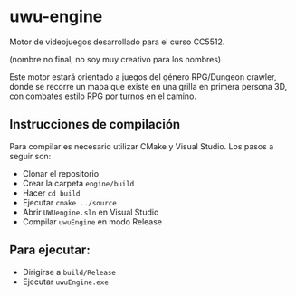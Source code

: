 # uwu-engine

Motor de videojuegos desarrollado para el curso CC5512.

(nombre no final, no soy muy creativo para los nombres)

Este motor estará orientado a juegos del género RPG/Dungeon crawler, donde se recorre un mapa que existe en una grilla en primera persona 3D, con combates estilo RPG por turnos en el camino.

## Instrucciones de compilación

Para compilar es necesario utilizar CMake y Visual Studio. Los pasos a seguir son:

* Clonar el repositorio
* Crear la carpeta `engine/build`
* Hacer `cd build`
* Ejecutar `cmake ../source`
* Abrir `UWUengine.sln` en Visual Studio
* Compilar `uwuEngine` en modo Release

## Para ejecutar:
* Dirigirse a `build/Release`
* Ejecutar `uwuEngine.exe`
